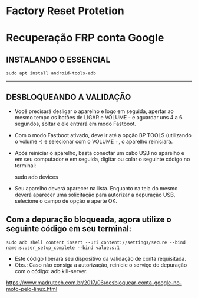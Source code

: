 # Factory Reset Protetion


# Recuperação FRP conta Google

## INSTALANDO O ESSENCIAL

    sudo apt install android-tools-adb
    
----------

## DESBLOQUEANDO A VALIDAÇÃO

- Você precisará desligar o aparelho e logo em seguida, apertar ao mesmo tempo os botões de LIGAR e VOLUME - e aguardar uns 4 a 6 segundos, soltar e ele entrará em modo Fastboot.

- Com o modo Fastboot ativado, deve ir até a opção BP TOOLS (utilizando o volume -) e selecionar com o VOLUME +, o aparelho reiniciará.

- Após reiniciar o aparelho, basta conectar um cabo USB no aparelho e em seu computador e em seguida, digitar ou colar o seguinte código no terminal:

    sudo adb devices
    
- Seu aparelho deverá aparecer na lista. Enquanto na tela do mesmo deverá aparecer uma solicitação para autorizar a depuração USB, selecione o campo de opção e aperte OK.

## Com a depuração bloqueada, agora utilize o seguinte código em seu terminal:

    sudo adb shell content insert --uri content://settings/secure --bind name:s:user_setup_complete --bind value:s:1
    
- Este código liberará seu dispositivo da validação de conta requisitada.
- Obs.: Caso não consiga a autorização, reinicie o serviço de depuração com o código: adb kill-server.

https://www.madrutech.com.br/2017/06/desbloquear-conta-google-no-moto-pelo-linux.html

